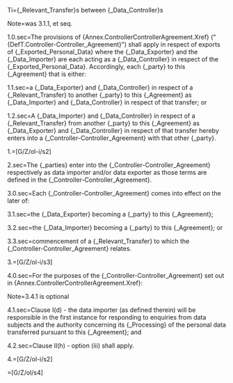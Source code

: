 Ti={_Relevant_Transfer}s between {_Data_Controller}s

Note=was 3.1.1, et seq.

1.0.sec=The provisions of {Annex.ControllerControllerAgreement.Xref} ("{DefT.Controller-Controller_Agreement}") shall apply in respect of exports of {_Exported_Personal_Data} where the {_Data_Exporter} and the {_Data_Importer} are each acting as a {_Data_Controller} in respect of the {_Exported_Personal_Data}.  Accordingly, each {_party} to this {_Agreement} that is either:

1.1.sec=a {_Data_Exporter} and {_Data_Controller} in respect of a {_Relevant_Transfer} to another {_party} to this {_Agreement} as {_Data_Importer} and {_Data_Controller} in respect of that transfer; or

1.2.sec=A {_Data_Importer} and {_Data_Controller} in respect of a {_Relevant_Transfer} from another {_party} to this {_Agreement} as {_Data_Exporter} and {_Data_Controller} in respect of that transfer hereby enters into a {_Controller-Controller_Agreement} with that other {_party}. 

1.=[G/Z/ol-i/s2]

2.sec=The {_parties} enter into the {_Controller-Controller_Agreement} respectively as data importer and/or data exporter as those terms are defined in the {_Controller-Controller_Agreement}.

3.0.sec=Each {_Controller-Controller_Agreement} comes into effect on the later of:

3.1.sec=the {_Data_Exporter} becoming a {_party} to this {_Agreement};

3.2.sec=the {_Data_Importer} becoming a {_party} to this {_Agreement}; or

3.3.sec=commencement of a {_Relevant_Transfer} to which the {_Controller-Controller_Agreement} relates.

3.=[G/Z/ol-i/s3]

4.0.sec=For the purposes of the {_Controller-Controller_Agreement} set out in {Annex.ControllerControllerAgreement.Xref}:

Note=3.4.1 is optional

4.1.sec=Clause I(d) - the data importer (as defined therein) will be responsible in the first instance for responding to enquiries from data subjects and the authority concerning its {_Processing} of the personal data transferred pursuant to this {_Agreement}; and

4.2.sec=Clause II(h) - option (iii) shall apply.

4.=[G/Z/ol-i/s2]

=[G/Z/ol/s4]
